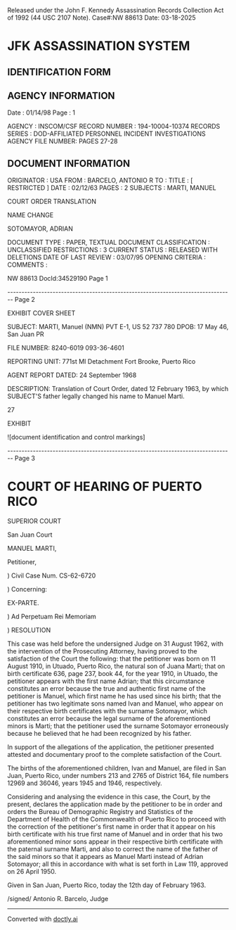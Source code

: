 Released under the John F. Kennedy
Assassination Records Collection Act of
1992 (44 USC 2107 Note). Case#:NW
88613 Date: 03-18-2025

# JFK ASSASSINATION SYSTEM
## IDENTIFICATION FORM

## AGENCY INFORMATION

Date : 01/14/98
Page : 1

AGENCY : INSCOM/CSF
RECORD NUMBER : 194-10004-10374
RECORDS SERIES : DOD-AFFILIATED PERSONNEL INCIDENT INVESTIGATIONS
AGENCY FILE NUMBER: PAGES 27-28

## DOCUMENT INFORMATION

ORIGINATOR : USA
FROM : BARCELO, ANTONIO R
TO :
TITLE : [ RESTRICTED ]
DATE : 02/12/63
PAGES : 2
SUBJECTS : MARTI, MANUEL

COURT ORDER TRANSLATION

NAME CHANGE

SOTOMAYOR, ADRIAN

DOCUMENT TYPE : PAPER, TEXTUAL DOCUMENT
CLASSIFICATION : UNCLASSIFIED
RESTRICTIONS : 3
CURRENT STATUS : RELEASED WITH DELETIONS
DATE OF LAST REVIEW : 03/07/95
OPENING CRITERIA :
COMMENTS :

NW 88613 DocId:34529190 Page 1


-------------------------------------------------------------------------------- Page 2

EXHIBIT COVER SHEET

SUBJECT: MARTI, Manuel (NMN)
PVT E-1, US 52 737 780
DPOB: 17 May 46, San Juan PR

FILE NUMBER: 8240-6019
093-36-4601

REPORTING UNIT: 771st MI Detachment
Fort Brooke, Puerto Rico

AGENT REPORT DATED: 24 September 1968

DESCRIPTION: Translation of Court Order, dated 12 February 1963,
by which SUBJECT'S father legally changed his name
to Manuel Marti.

27

EXHIBIT

![document identification and control markings]


-------------------------------------------------------------------------------- Page 3

# COURT OF HEARING OF PUERTO RICO

SUPERIOR COURT

San Juan Court

MANUEL MARTI,

Petitioner,

) Civil Case Num. CS-62-6720

) Concerning:

EX-PARTE.

) Ad Perpetuam Rei Memoriam

) 
RESOLUTION

This case was held before the undersigned Judge on 31 August 1962, with the intervention of the Prosecuting Attorney, having proved to the satisfaction of the Court the following: that the petitioner was born on 11 August 1910, in Utuado, Puerto Rico, the natural son of Juana Marti; that on birth certificate 636, page 237, book 44, for the year 1910, in Utuado, the petitioner appears with the first name Adrian; that this circumstance constitutes an error because the true and authentic first name of the petitioner is Manuel, which first name he has used since his birth; that the petitioner has two legitimate sons named Ivan and Manuel, who appear on their respective birth certificates with the surname Sotomayor, which constitutes an error because the legal surname of the aforementioned minors is Marti; that the petitioner used the surname Sotomayor erroneously because he believed that he had been recognized by his father.

In support of the allegations of the application, the petitioner presented attested and documentary proof to the complete satisfaction of the Court.

The births of the aforementioned children, Ivan and Manuel, are filed in San Juan, Puerto Rico, under numbers 213 and 2765 of District 164, file numbers 12969 and 36046, years 1945 and 1946, respectively.

Considering and analysing the evidence in this case, the Court, by the present, declares the application made by the petitioner to be in order and orders the Bureau of Demographic Registry and Statistics of the Department of Health of the Commonwealth of Puerto Rico to proceed with the correction of the petitioner's first name in order that it appear on his birth certificate with his true first name of Manuel and in order that his two aforementioned minor sons appear in their respective birth certificate with the paternal surname Marti, and also to correct the name of the father of the said minors so that it appears as Manuel Marti instead of Adrian Sotomayor; all this in accordance with what is set forth in Law 119, approved on 26 April 1950.

Given in San Juan, Puerto Rico, today the 12th day of February 1963.

/signed/
Antonio R. Barcelo,
Judge


---
Converted with [doctly.ai](https://doctly.ai)